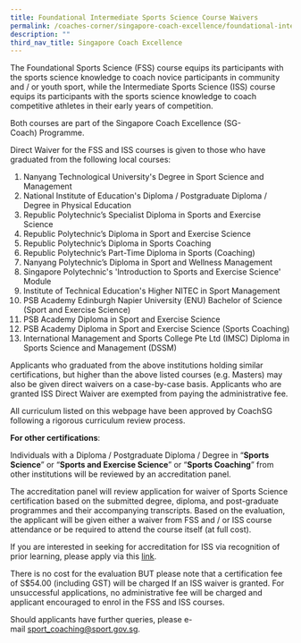 ```yaml
---
title: Foundational Intermediate Sports Science Course Waivers
permalink: /coaches-corner/singapore-coach-excellence/foundational-intermediate-sports-science-course-waivers/
description: ""
third_nav_title: Singapore Coach Excellence
---
```

The Foundational Sports Science (FSS) course equips its participants with the sports science knowledge to coach novice participants in community and / or youth sport, while the Intermediate Sports Science (ISS) course equips its participants with the sports science knowledge to coach competitive athletes in their early years of competition.

Both courses are part of the Singapore Coach Excellence (SG-Coach) Programme.

Direct Waiver for the FSS and ISS courses is given to those who have graduated from the following local courses:

1. Nanyang Technological University's Degree in Sport Science and Management
2. National Institute of Education's Diploma / Postgraduate Diploma / Degree in Physical Education
3. Republic Polytechnic’s Specialist Diploma in Sports and Exercise Science
4. Republic Polytechnic’s Diploma in Sport and Exercise Science
5. Republic Polytechnic’s Diploma in Sports Coaching
6. Republic Polytechnic’s Part-Time Diploma in Sports (Coaching)
7. Nanyang Polytechnic’s Diploma in Sport and Wellness Management
8. Singapore Polytechnic's 'Introduction to Sports and Exercise Science' Module
9. Institute of Technical Education's Higher NITEC in Sport Management
10. PSB Academy Edinburgh Napier University (ENU) Bachelor of Science (Sport and Exercise Science)
11. PSB Academy Diploma in Sport and Exercise Science
12. PSB Academy Diploma in Sport and Exercise Science (Sports Coaching)
13. International Management and Sports College Pte Ltd (IMSC) Diploma in Sports Science and Management (DSSM)

Applicants who graduated from the above institutions holding similar certifications, but higher than the above listed courses (e.g. Masters) may also be given direct waivers on a case-by-case basis. Applicants who are granted ISS Direct Waiver are exempted from paying the administrative fee.

All curriculum listed on this webpage have been approved by CoachSG following a rigorous curriculum review process.

**For other certifications**:

Individuals with a Diploma / Postgraduate Diploma / Degree in “**Sports Science**” or “**Sports and Exercise Science**” or “**Sports Coaching**” from other institutions will be reviewed by an accreditation panel.

The accreditation panel will review application for waiver of Sports Science certification based on the submitted degree, diploma, and post-graduate programmes and their accompanying transcripts. Based on the evaluation, the applicant will be given either a waiver from FSS and / or ISS course attendance or be required to attend the course itself (at full cost).

If you are interested in seeking for accreditation for ISS via recognition of prior learning, please apply via this [link](https://go.gov.sg/rplapplicationform).

There is no cost for the evaluation BUT please note that a certification fee of S$54.00 (including GST) will be charged If an ISS waiver is granted. For unsuccessful applications, no administrative fee will be charged and applicant encouraged to enrol in the FSS and ISS courses.

Should applicants have further queries, please e-mail [sport_coaching@sport.gov.sg](mailto:sport_coaching@sport.gov.sg).